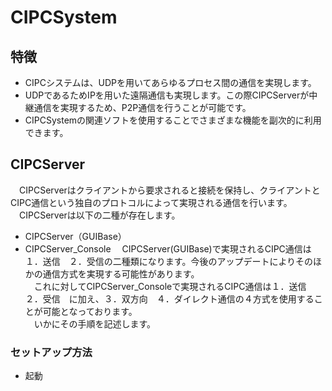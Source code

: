 # CIPCSystem

## 特徴
* CIPCシステムは、UDPを用いてあらゆるプロセス間の通信を実現します。
* UDPであるためIPを用いた遠隔通信も実現します。この際CIPCServerが中継通信を実現するため、P2P通信を行うことが可能です。
* CIPCSystemの関連ソフトを使用することでさまざまな機能を副次的に利用できます。 

## CIPCServer
　CIPCServerはクライアントから要求されると接続を保持し、クライアントとCIPC通信という独自のプロトコルによって実現される通信を行います。  
　CIPCServerは以下の二種が存在します。  
* CIPCServer（GUIBase）
* CIPCServer_Console
　CIPCServer(GUIBase)で実現されるCIPC通信は１．送信　２．受信の二種類になります。今後のアップデートによりそのほかの通信方式を実現する可能性があります。  
　これに対してCIPCServer_Consoleで実現されるCIPC通信は１．送信　２．受信　に加え、３．双方向　４．ダイレクト通信の４方式を使用することが可能となっております。  
　いかにその手順を記述します。  
### セットアップ方法
* 起動
　
　
